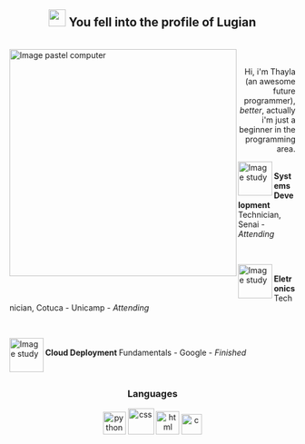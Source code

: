 <h2 align="center"><img src="https://i.pinimg.com/originals/53/04/96/530496f5dcf65046e8c0360d7d89b10a.gif" width="30px" altf="doc"> You fell into the profile of <strong>Lugian</strong></h2><br>
<img src="https://o.remove.bg/downloads/c328b43b-d685-40fb-9698-86d4197629a5/imagem_2023-02-12_132122673-removebg-preview.png" min-width="400px" max-width="400px" width="400px" align="left" alt="Image pastel computer">
<br><p align="right"> Hi, i'm Thayla (an awesome future programmer), <i>better</i>, actually i'm just a beginner in the programming area. </p>

<p><img src="https://o.remove.bg/downloads/5b23a65b-53c1-46c7-9f21-4753bb1ad2fa/imagem_2023-02-12_131359373-removebg-preview.png" width="60px" align="left" alt="Image study"><br><strong>Systems Development</strong> Technician, Senai - <i>Attending</i></p><br>

<p><img src="https://o.remove.bg/downloads/5b23a65b-53c1-46c7-9f21-4753bb1ad2fa/imagem_2023-02-12_131359373-removebg-preview.png" width="60px" align="left" alt="Image study"><br><strong>Eletronics</strong> Technician, Cotuca - Unicamp - <i>Attending</i> </p><br>

<p><img src="https://o.remove.bg/downloads/5b23a65b-53c1-46c7-9f21-4753bb1ad2fa/imagem_2023-02-12_131359373-removebg-preview.png" width="60px" align="left" alt="Image study"><br><strong>Cloud Deployment
</strong> Fundamentals - Google - <i>Finished</i> </p><br>

<h3 align="middle">Languages</h3>
<li style="list-style:none;" align="center">
                <img src="https://seeklogo.com/images/P/python-logo-A32636CAA3-seeklogo.com.png" width="40px" alt="python">
                <img src="https://logospng.org/download/css-3/logo-css-3-768.png" width="46px" alt="css">
                <img src="https://davidwalsh.name/demo/html5250.png?preview" width="41px" alt="html">
                <img src="https://cdn.cdnlogo.com/logos/j/69/javascript.svg" width="36px" alt="c">
</li><br>

<img src="https://i.pinimg.com/564x/be/34/23/be3423e7324d400b4c5b9fee077d848a.jpg" width="800px" height="1px" alt="separador">
